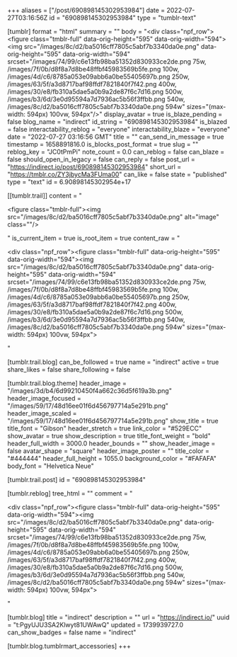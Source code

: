 +++
aliases = ["/post/690898145302953984"]
date = 2022-07-27T03:16:56Z
id = "690898145302953984"
type = "tumblr-text"

[tumblr]
format = "html"
summary = ""
body = "<div class=\"npf_row\"><figure class=\"tmblr-full\" data-orig-height=\"595\" data-orig-width=\"594\"><img src=\"/images/8c/d2/ba5016cff7805c5abf7b3340da0e.png\" data-orig-height=\"595\" data-orig-width=\"594\" srcset=\"/images/74/99/c6e13fb98ba51352d830933ce2de.png 75w, /images/7f/0b/d8f8a7d8be48ffbf45983569b5fe.png 100w, /images/4d/c6/8785a053e09abb6a0be55405697b.png 250w, /images/63/5f/a3d8717baf98ffdf7821840f7f42.png 400w, /images/30/e8/fb310a5dae5a0b9a2de87f6c7d16.png 500w, /images/b3/6d/3e0d95594a7d7936ac5b56f3ffbb.png 540w, /images/8c/d2/ba5016cff7805c5abf7b3340da0e.png 594w\" sizes=\"(max-width: 594px) 100vw, 594px\"/></figure></div>"
display_avatar = true
is_blaze_pending = false
blog_name = "indirect"
id_string = "690898145302953984"
is_blazed = false
interactability_reblog = "everyone"
interactability_blaze = "everyone"
date = "2022-07-27 03:16:56 GMT"
title = ""
can_send_in_message = true
timestamp = 1658891816.0
is_blocks_post_format = true
slug = ""
reblog_key = "JC0tPmPi"
note_count = 0.0
can_reblog = false
can_blaze = false
should_open_in_legacy = false
can_reply = false
post_url = "https://indirect.io/post/690898145302953984"
short_url = "https://tmblr.co/ZY3jbycMa3FUma00"
can_like = false
state = "published"
type = "text"
id = 6.90898145302954e+17

[[tumblr.trail]]
content = "<p><figure class=\"tmblr-full\"><img src=\"/images/8c/d2/ba5016cff7805c5abf7b3340da0e.png\" alt=\"image\" class=\"\"/></figure></p>"
is_current_item = true
is_root_item = true
content_raw = "<p><div class=\"npf_row\"><figure class=\"tmblr-full\" data-orig-height=\"595\" data-orig-width=\"594\"><img src=\"/images/8c/d2/ba5016cff7805c5abf7b3340da0e.png\" data-orig-height=\"595\" data-orig-width=\"594\" srcset=\"/images/74/99/c6e13fb98ba51352d830933ce2de.png 75w, /images/7f/0b/d8f8a7d8be48ffbf45983569b5fe.png 100w, /images/4d/c6/8785a053e09abb6a0be55405697b.png 250w, /images/63/5f/a3d8717baf98ffdf7821840f7f42.png 400w, /images/30/e8/fb310a5dae5a0b9a2de87f6c7d16.png 500w, /images/b3/6d/3e0d95594a7d7936ac5b56f3ffbb.png 540w, /images/8c/d2/ba5016cff7805c5abf7b3340da0e.png 594w\" sizes=\"(max-width: 594px) 100vw, 594px\"></figure></div></p>"

[tumblr.trail.blog]
can_be_followed = true
name = "indirect"
active = true
share_likes = false
share_following = false

[tumblr.trail.blog.theme]
header_image = "/images/3d/b4/6d99210450f4a662c36d5f619a3b.png"
header_image_focused = "/images/59/17/48d16ee01f6d456797714a5e291b.png"
header_image_scaled = "/images/59/17/48d16ee01f6d456797714a5e291b.png"
show_title = true
title_font = "Gibson"
header_stretch = true
link_color = "#529ECC"
show_avatar = true
show_description = true
title_font_weight = "bold"
header_full_width = 3000.0
header_bounds = ""
show_header_image = false
avatar_shape = "square"
header_image_poster = ""
title_color = "#444444"
header_full_height = 1055.0
background_color = "#FAFAFA"
body_font = "Helvetica Neue"

[tumblr.trail.post]
id = "690898145302953984"

[tumblr.reblog]
tree_html = ""
comment = "<p><div class=\"npf_row\"><figure class=\"tmblr-full\" data-orig-height=\"595\" data-orig-width=\"594\"><img src=\"/images/8c/d2/ba5016cff7805c5abf7b3340da0e.png\" data-orig-height=\"595\" data-orig-width=\"594\" srcset=\"/images/74/99/c6e13fb98ba51352d830933ce2de.png 75w, /images/7f/0b/d8f8a7d8be48ffbf45983569b5fe.png 100w, /images/4d/c6/8785a053e09abb6a0be55405697b.png 250w, /images/63/5f/a3d8717baf98ffdf7821840f7f42.png 400w, /images/30/e8/fb310a5dae5a0b9a2de87f6c7d16.png 500w, /images/b3/6d/3e0d95594a7d7936ac5b56f3ffbb.png 540w, /images/8c/d2/ba5016cff7805c5abf7b3340da0e.png 594w\" sizes=\"(max-width: 594px) 100vw, 594px\"></figure></div></p>"

[tumblr.blog]
title = "indirect"
description = ""
url = "https://indirect.io/"
uuid = "t:PgyUJU3SA2Klwyt81UWAwQ"
updated = 1739939727.0
can_show_badges = false
name = "indirect"

[tumblr.blog.tumblrmart_accessories]
+++
